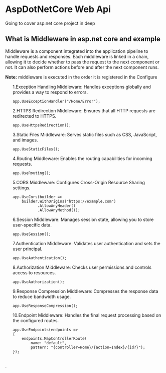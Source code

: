 # AspDotNetCore Web Api
Going to cover asp.net core project in deep 
<h2></h2>
<h2>What is Middleware in asp.net core and example</h2>
<p>Middleware is a component integrated into the application pipeline to handle requests and responses. Each middleware is linked in a chain, allowing it to decide whether to pass the request to the next component or not. It can also perform actions before and after the next component runs.</p>
<p><b>Note:</b>  middleware is executed in the order it is registered in the Configure</p>
<ul>
  1.Exception Handling Middleware: Handles exceptions globally and provides a way to respond to errors.
  
  ```
  app.UseExceptionHandler("/Home/Error");
  ```
2.HTTPS Redirection Middleware: Ensures that all HTTP requests are redirected to HTTPS.

```
app.UseHttpsRedirection();

```
3.Static Files Middleware: Serves static files such as CSS, JavaScript, and images.

```
app.UseStaticFiles();

```
4.Routing Middleware: Enables the routing capabilities for incoming requests.

```
app.UseRouting();

```
5.CORS Middleware: Configures Cross-Origin Resource Sharing settings.

```
app.UseCors(builder =>
    builder.WithOrigins("https://example.com")
           .AllowAnyHeader()
           .AllowAnyMethod());

```
6.Session Middleware: Manages session state, allowing you to store user-specific data.

```
app.UseSession();

```
7.Authentication Middleware: Validates user authentication and sets the user principal.

```
app.UseAuthentication();

```
8.Authorization Middleware: Checks user permissions and controls access to resources.

```
app.UseAuthorization();

```
9.Response Compression Middleware: Compresses the response data to reduce bandwidth usage.

```
app.UseResponseCompression();

```
10.Endpoint Middleware: Handles the final request processing based on the configured routes.

```
app.UseEndpoints(endpoints =>
{
    endpoints.MapControllerRoute(
        name: "default",
        pattern: "{controller=Home}/{action=Index}/{id?}");
});

```
</ul>
<h2></h2>

.
